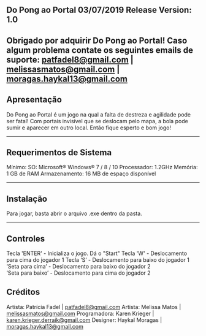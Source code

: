 Do Pong ao Portal
03/07/2019
Release Version: 1.0
-----------------------------------------------------------------------------


Obrigado por adquirir Do Pong ao Portal!
Caso algum problema contate os seguintes emails de suporte:  patfadel8@gmail.com | melissasmatos@gmail.com | moragas.haykal13@gmail.com
-----------------------------------------------------------------------------
Apresentação
-----------------------------------------------------------------------------
Do Pong ao Portal é um jogo na qual a falta de destreza e agilidade pode ser fatal! 
Com portais invisível que se deslocam pelo mapa,
a bola pode sumir e aparecer em outro local. 
Então fique esperto e bom jogo!


-----------------------------------------------------------------------------
Requerimentos de Sistema
-----------------------------------------------------------------------------
Mínimo: 
        SO: Microsoft® Windows® 7 / 8 / 10
        Processador: 1.2GHz
        Memória: 1 GB de RAM
        Armazenamento: 16 MB de espaço disponível


-----------------------------------------------------------------------------
Instalação
-----------------------------------------------------------------------------
Para jogar, basta abrir o arquivo .exe dentro da pasta.


-----------------------------------------------------------------------------
Controles
-----------------------------------------------------------------------------
Tecla 'ENTER' - Inicializa o jogo. Dá o "Start"
Tecla 'W' - Deslocamento para cima do jogador 1
Tecla ‘S’ - Deslocamento para baixo do jogador 1 
‘Seta para cima’ - Deslocamento para baixo do jogador 2  
‘Seta para baixo’ - Deslocamento para cima do jogador 2


Créditos
-----------------------------------------------------------------------------
Artista:                 Patrícia Fadel | patfadel8@gmail.com
Artista:                 Melissa Matos | melissasmatos@gmail.com
Programadora:            Karen Krieger | karen.krieger.derraik@gmail.com
Designer:                Haykal Moragas | moragas.haykal13@gmail.com
